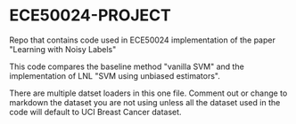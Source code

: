 # ECE50024-PROJECT
Repo that contains code used in ECE50024 implementation of the paper "Learning with Noisy Labels"

This code compares the baseline method "vanilla SVM" and the implementation of LNL "SVM using unbiased estimators".

There are multiple datset loaders in this one file. Comment out or change to markdown the dataset you are not using unless all the dataset used in the code will default to UCI Breast Cancer dataset.
